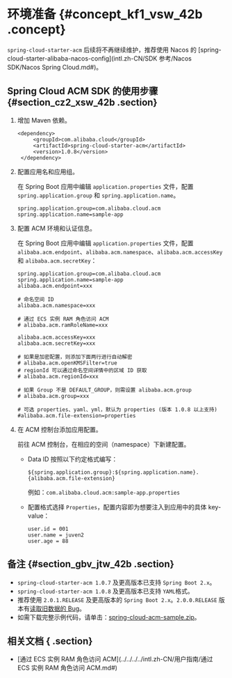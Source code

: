 # 环境准备 {#concept_kf1_vsw_42b .concept}

`spring-cloud-starter-acm` 后续将不再继续维护，推荐使用 Nacos 的 [spring-cloud-starter-alibaba-nacos-config](intl.zh-CN/SDK 参考/Nacos SDK/Nacos Spring Cloud.md#)。

## Spring Cloud ACM SDK 的使用步骤 {#section_cz2_xsw_42b .section}

1.  增加 Maven 依赖。

    ```
    <dependency>
         <groupId>com.alibaba.cloud</groupId>
         <artifactId>spring-cloud-starter-acm</artifactId>
         <version>1.0.8</version>
     </dependency>
    
    ```

2.  配置应用名和应用组。

    在 Spring Boot 应用中编辑 `application.properties` 文件，配置 `spring.application.group` 和 `spring.application.name`。

    ```
    spring.application.group=com.alibaba.cloud.acm
    spring.application.name=sample-app
    ```

3.  配置 ACM 环境和认证信息。

    在 Spring Boot 应用中编辑 `application.properties` 文件，配置 `alibaba.acm.endpoint`、`alibaba.acm.namespace`、`alibaba.acm.accessKey` 和 `alibaba.acm.secretKey`：

    ```
    spring.application.group=com.alibaba.cloud.acm
    spring.application.name=sample-app
    alibaba.acm.endpoint=xxx
    
    # 命名空间 ID
    alibaba.acm.namespace=xxx
    
    # 通过 ECS 实例 RAM 角色访问 ACM
    # alibaba.acm.ramRoleName=xxx
    
    alibaba.acm.accessKey=xxx
    alibaba.acm.secretKey=xxx
    
    # 如果是加密配置，则添加下面两行进行自动解密
    # alibaba.acm.openKMSFilter=true
    # regionId 可以通过命名空间详情中的区域 ID 获取
    # alibaba.acm.regionId=xxx
    
    # 如果 Group 不是 DEFAULT_GROUP，则需设置 alibaba.acm.group
    # alibaba.acm.group=xxx
    
    # 可选 properties、yaml、yml，默认为 properties (版本 1.0.8 以上支持)
    #alibaba.acm.file-extension=properties
    
    ```

4.  在 ACM 控制台添加应用配置。

    前往 ACM 控制台，在相应的空间（namespace）下新建配置。

    -   Data ID 按照以下约定格式编写：

        `${spring.application.group}:${spring.application.name}.{alibaba.acm.file-extension}`

        例如：`com.alibaba.cloud.acm:sample-app.properties`

    -   配置格式选择 `Properties`，配置内容即为想要注入到应用中的具体 key-value：

        ```
        user.id = 001
        user.name = juven2
        user.age = 88
        ```


## 备注 {#section_gbv_jtw_42b .section}

-   `spring-cloud-starter-acm 1.0.7` 及更高版本已支持 `Spring Boot 2.x`。
-   `spring-cloud-starter-acm 1.0.8` 及更高版本已支持 `YAML`格式。
-   推荐使用 `2.0.1.RELEASE` 及更高版本的 `Spring Boot 2.x`。`2.0.0.RELEASE` 版本有[读取旧数据的 Bug](https://github.com/spring-projects/spring-boot/issues/12451)。
-   如需下载完整示例代码，请单击：[spring-cloud-acm-sample.zip](https://acm-public.oss-cn-hangzhou.aliyuncs.com/sample/spring-cloud-acm-sample.zip)。

## 相关文档 { .section}

-   [通过 ECS 实例 RAM 角色访问 ACM](../../../../intl.zh-CN/用户指南/通过 ECS 实例 RAM 角色访问 ACM.md#)

